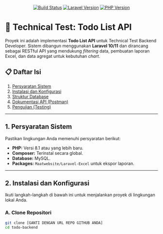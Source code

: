 <p align="center"><a href="[GANTI DENGAN LINKEDIN ANDA]" target="_blank"></a></p>

<p align="center">
    <a href="[GANTI DENGAN URL REPO ANDA]/actions/workflows/tests/tests.yml"><img src="https://github.com/laravel/framework/workflows/tests/badge.svg" alt="Build Status"></a>
    <a href="https://packagist.org/packages/laravel/framework"><img src="https://img.shields.io/packagist/v/laravel/framework" alt="Laravel Version"></a>
    <a href="https://php.net/"><img src="https://img.shields.io/badge/PHP-%3E%3D8.1-777BB4.svg" alt="PHP Version"></a>
</p>

# 🚀 Technical Test: Todo List API

Proyek ini adalah implementasi **Todo List API** untuk Technical Test Backend Developer. Sistem dibangun menggunakan **Laravel 10/11** dan dirancang sebagai RESTful API yang mendukung *filtering* data, pembuatan laporan Excel, dan data agregat untuk kebutuhan *chart*.

## 📋 Daftar Isi

1.  [Persyaratan Sistem](#1-persyaratan-sistem)
2.  [Instalasi dan Konfigurasi](#2-instalasi-dan-konfigurasi)
3.  [Struktur Database](#3-struktur-database)
4.  [Dokumentasi API (Postman)](#4-dokumentasi-api-postman)
5.  [Pengujian (Testing)](#5-pengujian-testing)

---

## 1. Persyaratan Sistem

Pastikan lingkungan Anda memenuhi persyaratan berikut:

* **PHP:** Versi 8.1 atau yang lebih baru.
* **Composer:** Terinstal secara global.
* **Database:** MySQL.
* **Packages:** `Maatwebsite/Laravel-Excel` untuk ekspor laporan.

---

## 2. Instalasi dan Konfigurasi

Ikuti langkah-langkah di bawah ini untuk menjalankan proyek di lingkungan lokal Anda.

### A. Clone Repositori

```bash
git clone [GANTI DENGAN URL REPO GITHUB ANDA]
cd todo-backend
